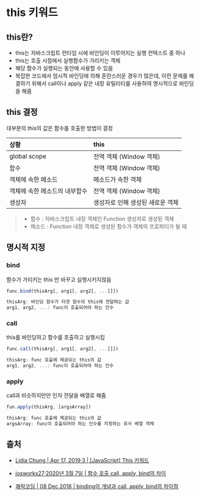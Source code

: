 # this 키워드

## this란?

* this는 자바스크립트 런타임 시에 바인딩이 이루어지는 실행 컨텍스트 중 하나
* this는 호출 시점에서 실행함수가 가리키는 객체
* 해당 함수가 실행되는 동안에 사용할 수 있음
*  복잡한 코드에서 암시적 바인딩에 의해 혼란스러운 경우가 많은데, 이런 문제를 해결하기 위해서 call이나 apply 같은 내장 유틸리티를 사용하여 명시적으로 바인딩을 해줌

## this 결정

대부분의 this의 값은 함수를 호출한 방법이 결정

| 상황 | this |
| :--- | :--- |
| global scope | 전역 객체 \(Window 객체\) |
| 함수 | 전역 객체 \(Window 객체\) |
| 객체에 속한 메소드 | 메소드가 속한 객체 |
| 객체에 속한 메소드의 내부함수 | 전역 객체 \(Window 객체\) |
| 생성자 | 생성자로 인해 생성된 새로운 객체 |

> * 함수 : 자바스크립트 내장 객체인 Function 생성자로 생성된 객체
> * 메소드 : Function 내장 객체로 생성된 함수가 객체의 프로퍼티가 될 때

## 명시적 지정

### bind

함수가 가리키는 this 만 바꾸고 실행시키지않음

```javascript
func.bind(thisArg[, arg1[, arg2[, ...]]])

thisArg: 바인딩 함수가 타겟 함수의 this에 전달하는 값
arg1, arg2, ...: func이 호출되어야 하는 인수
```

### call

this를 바인딩하고 함수를 호출하고 실행시킴

```javascript
func.call(thisArg[, arg1[, arg2[, ...]]])

thisArg: func 호출에 제공되는 this의 값
arg1, arg2, ...: func이 호출되어야 하는 인수
```

### apply

call과 비슷하지만만 인자 전달을 배열로 해줌

```javascript
fun.apply(thisArg, [argsArray])

thisArg: func 호출에 제공되는 this의 값
argsArray: func이 호출되어야 하는 인수를 지정하는 유사 배열 객체
```

## 출처

* [Lidia Chung   \| Apr 17, 2019·3 \| \[JavaScript\] This 키워드](https://medium.com/@lidiach217/javascript-this-%ED%82%A4%EC%9B%8C%EB%93%9C-eb4e01313615)





* [josworks27·2020년 3월 7일 \| 함수 호출 call, apply, bind의 차이](https://velog.io/@josworks27/%ED%95%A8%EC%88%98%ED%98%B8%EC%B6%9C-call-apply-bind-%EC%B0%A8%EC%9D%B4)
* [쾌락코딩 \| 08 Dec 2018 \| binding의 개념과 call, apply, bind의 차이점](https://wooooooak.github.io/javascript/2018/12/08/call,apply,bind/)

